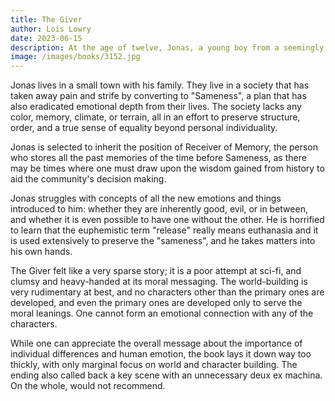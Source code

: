 ```yaml
---
title: The Giver
author: Lois Lowry
date: 2023-06-15
description: At the age of twelve, Jonas, a young boy from a seemingly utopian, futuristic world, is singled out to receive special training from The Giver, who alone holds the memories of the true joys and pain of life.
image: /images/books/3152.jpg
---
```


Jonas lives in a small town with his family. They live in a society that has taken away pain and strife by converting to "Sameness", a plan that has also eradicated emotional depth from their lives. The society lacks any color, memory, climate, or terrain, all in an effort to preserve structure, order, and a true sense of equality beyond personal individuality.

Jonas is selected to inherit the position of Receiver of Memory, the person who stores all the past memories of the time before Sameness, as there may be times where one must draw upon the wisdom gained from history to aid the community's decision making.

Jonas struggles with concepts of all the new emotions and things introduced to him: whether they are inherently good, evil, or in between, and whether it is even possible to have one without the other. He is horrified to learn that the euphemistic term "release" really means euthanasia and it is used extensively to preserve the "sameness", and he takes matters into his own hands.

The Giver felt like a very sparse story; it is a poor attempt at sci-fi, and clumsy and heavy-handed at its moral messaging. The world-building is very rudimentary at best, and no characters other than the primary ones are developed, and even the primary ones are developed only to serve the moral leanings. One cannot form an emotional connection with any of the characters.

While one can appreciate the overall message about the importance of individual differences and human emotion, the book lays it down way too thickly, with only marginal focus on world and character building. The ending also called back a key scene with an unnecessary deux ex machina. On the whole, would not recommend.
